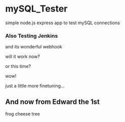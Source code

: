 # mySQL_Tester

simple node.js express app to test mySQL connections

### Also Testing Jenkins

and its wonderful webhook

will it work now?

or this time?

wow!

just a little more finetuning...

## And now from Edward the 1st

frog cheese tree
